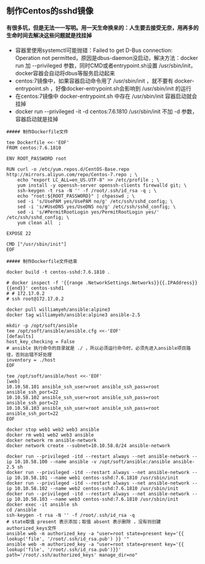 ## 制作Centos的sshd镜像

#### 有很多坑，但是无法一一写明。用一天生命换来的：人生要去接受无奈，用再多的生命时间去解决这些问题就是找挂掉
* 容器里使用systemctl可能抛错：Failed to get D-Bus connection: Operation not permitted，原因是dbus-daemon没启动，解决方法：docker run 加 --privileged 参数，同时CMD或者entrypoint.sh设置 /usr/sbin/init，docker容器会自动将dbus等服务启动起来
* centos:7镜像中，如果容器启动命令用了 /usr/sbin/init ，就不要有 docker-entrypoint.sh ，好像docker-entrypoint.sh会影响到 /usr/sbin/init 的运行
* 在centos:7镜像中 docker-entrypoint.sh 中存在 /usr/sbin/init 容器启动就会挂掉
* docker run --privileged -it -d centos:7.6.1810 /usr/sbin/init  不加 -d 参数，容器启动就是挂掉
```
##### 制作Dockerfile文件

tee Dockerfile <<-'EOF'
FROM centos:7.6.1810

ENV ROOT_PASSWORD root

RUN curl -o /etc/yum.repos.d/CentOS-Base.repo http://mirrors.aliyun.com/repo/Centos-7.repo ; \
    echo "export LC_ALL=en_US.UTF-8" >> /etc/profile ; \
    yum install -y openssh-server openssh-clients firewalld git; \
    ssh-keygen -t rsa -N '' -f /root/.ssh/id_rsa -q ; \
    echo "root:${ROOT_PASSWORD}" | chpasswd ; \
    sed -i 's/UsePAM yes/UsePAM no/g' /etc/ssh/sshd_config; \
    sed -i 's/#UseDNS yes/UseDNS no/g' /etc/ssh/sshd_config; \
    sed -i 's/#PermitRootLogin yes/PermitRootLogin yes/' /etc/ssh/sshd_config; \
    yum clean all  ; 

EXPOSE 22

CMD ["/usr/sbin/init"]
EOF

##### 制作Dockerfile文件结束

docker build -t centos-sshd:7.6.1810 .

# docker inspect -f '{{range .NetworkSettings.Networks}}{{.IPAddress}}{{end}}' centos-sshd1
# # 172.17.0.2
# ssh root@172.17.0.2
```


```
docker pull williamyeh/ansible:alpine3
docker tag williamyeh/ansible:alpine3 ansible-2.5

mkdir -p /opt/soft/ansible
tee /opt/soft/ansible/ansible.cfg <<-'EOF'
[defaults]
host_key_checking = False
# ansible 执行命令的目录就是 ./ ，所以必须运行命令时，必须先进入ansible项目路径，否则出错不好处理
inventory = ./host
EOF

tee /opt/soft/ansible/host <<-'EOF'
[web]
10.10.58.101 ansible_ssh_user=root ansible_ssh_pass=root ansible_ssh_port=22
10.10.58.102 ansible_ssh_user=root ansible_ssh_pass=root ansible_ssh_port=22
10.10.58.103 ansible_ssh_user=root ansible_ssh_pass=root ansible_ssh_port=22
EOF

docker stop web1 web2 web3 ansible
docker rm web1 web2 web3 ansible
docker network rm ansible-network
docker network create --subnet=10.10.58.0/24 ansible-network

docker run --privileged -itd --restart always --net ansible-network --ip 10.10.58.100 --name ansible -v /opt/soft/ansible:/ansible ansible-2.5 sh
docker run --privileged -itd --restart always --net ansible-network --ip 10.10.58.101 --name web1 centos-sshd:7.6.1810 /usr/sbin/init
docker run --privileged -itd --restart always --net ansible-network --ip 10.10.58.102 --name web2 centos-sshd:7.6.1810 /usr/sbin/init
docker run --privileged -itd --restart always --net ansible-network --ip 10.10.58.103 --name web3 centos-sshd:7.6.1810 /usr/sbin/init
docker exec -it ansible sh
cd /ansible
ssh-keygen -t rsa -N '' -f /root/.ssh/id_rsa -q
# state取值 present 表示添加；取值 absent 表示删除 ，没有则创建authorized_keys文件
ansible web -m authorized_key -a "user=root state=present key='{{ lookup('file', '/root/.ssh/id_rsa.pub') }} '"
ansible web -m authorized_key -a "user=root state=present key='{{ lookup('file', '/root/.ssh/id_rsa.pub')}}' path='/root/.ssh/authorized_keys' manage_dir=no"

```